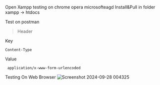 Open Xampp testing on chrome opera microsofteagd
Install&Pull in folder xampp -> htdocs

Test on postman

> Header

Key

    Content-Type

Value

     application/x-www-form-urlencoded

Testing On Web Browser
![Screenshot 2024-09-28 004325](https://github.com/user-attachments/assets/efa86a7c-d974-4de9-90f5-e6fa92428699)
